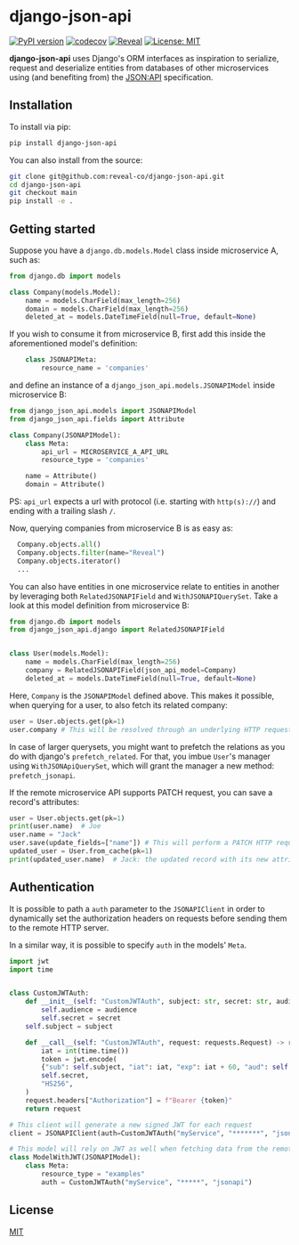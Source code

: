 # django-json-api

[![PyPI version](https://badge.fury.io/py/django-json-api.svg)](https://badge.fury.io/py/django-json-api)
[![codecov](https://codecov.io/gh/share-work/django-json-api/branch/develop/graph/badge.svg?token=hTGA39HrJV)](https://codecov.io/gh/share-work/django-json-api)
[![Reveal](https://circleci.com/gh/reveal-co/django-json-api.svg?style=shield&circle-token=727d6ee289cf310d7f2a473d02574506f6ea8ef7)](https://app.circleci.com/pipelines/github/reveal-co/django-json-api)
[![License: MIT](https://img.shields.io/badge/License-MIT-yellow.svg)](https://opensource.org/licenses/MIT)


**django-json-api** uses Django's ORM interfaces as inspiration to serialize, request and
deserialize entities from databases of other microservices using (and benefiting from) the
[JSON:API](https://jsonapi.org/) specification.


## Installation

To install via pip:

```sh
pip install django-json-api
```

You can also install from the source:

```sh
git clone git@github.com:reveal-co/django-json-api.git
cd django-json-api
git checkout main
pip install -e .
```

## Getting started

Suppose you have a `django.db.models.Model` class inside microservice A, such as:

```python
from django.db import models

class Company(models.Model):
    name = models.CharField(max_length=256)
    domain = models.CharField(max_length=256)
    deleted_at = models.DateTimeField(null=True, default=None)
```

If you wish to consume it from microservice B, first add this inside the aforementioned model's
definition:


```python
    class JSONAPIMeta:
        resource_name = 'companies'
```

and define an instance of a `django_json_api.models.JSONAPIModel` inside microservice B:

```python
from django_json_api.models import JSONAPIModel
from django_json_api.fields import Attribute

class Company(JSONAPIModel):
    class Meta:
        api_url = MICROSERVICE_A_API_URL
        resource_type = 'companies'

    name = Attribute()
    domain = Attribute()
```

PS: `api_url` expects a url with protocol (i.e. starting with `http(s)://`) and ending with a trailing slash `/`.

Now, querying companies from microservice B is as easy as:

```python
  Company.objects.all()
  Company.objects.filter(name="Reveal")
  Company.objects.iterator()
  ...
```

You can also have entities in one microservice relate to entities in another by leveraging both `RelatedJSONAPIField`
and `WithJSONAPIQuerySet`. Take a look at this model definition from microservice B:

```python
from django.db import models
from django_json_api.django import RelatedJSONAPIField


class User(models.Model):
    name = models.CharField(max_length=256)
    company = RelatedJSONAPIField(json_api_model=Company)
    deleted_at = models.DateTimeField(null=True, default=None)
```

Here, `Company` is the `JSONAPIModel` defined above. This makes it possible, when querying for a user, to also
fetch its related company:

```python
user = User.objects.get(pk=1)
user.company # This will be resolved through an underlying HTTP request
```

In case of larger querysets, you might want to prefetch the relations as you do with django's `prefetch_related`. For
that, you imbue `User`'s manager using `WithJSONApiQuerySet`, which will grant the manager a new
method: `prefetch_jsonapi`.

If the remote microservice API supports PATCH request, you can save a record's attributes:

```python
user = User.objects.get(pk=1)
print(user.name)  # Joe
user.name = "Jack"
user.save(update_fields=["name"]) # This will perform a PATCH HTTP request
updated_user = User.from_cache(pk=1)
print(updated_user.name)  # Jack: the updated record with its new attributes is cached
```

## Authentication

It is possible to path a `auth` parameter to the `JSONAPIClient` in order to dynamically set the authorization headers on
requests before sending them to the remote HTTP server.

In a similar way, it is possible to specify `auth` in the models' `Meta`.

```python
import jwt
import time


class CustomJWTAuth:
    def __init__(self: "CustomJWTAuth", subject: str, secret: str, audience: str) -> None:
    	self.audience = audience
    	self.secret = secret
	self.subject = subject

    def __call__(self: "CustomJWTAuth", request: requests.Request) -> requests.Request:
        iat = int(time.time())
    	token = jwt.encode(
	    {"sub": self.subject, "iat": iat, "exp": iat + 60, "aud": self.audience},
	    self.secret,
	    "HS256",
	)
	request.headers["Authorization"] = f"Bearer {token}"
	return request

# This client will generate a new signed JWT for each request
client = JSONAPIClient(auth=CustomJWTAuth("myService", "*******", "jsonapi"))

# This model will rely on JWT as well when fetching data from the remote service
class ModelWithJWT(JSONAPIModel):
    class Meta:
        resource_type = "examples"
        auth = CustomJWTAuth("myService", "*****", "jsonapi")
```


## License

[MIT](LICENSE)

